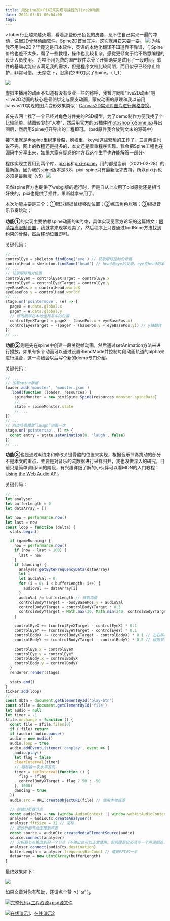 ```yaml
---
title: 用Spine2D+PIXI来实现可操控的live2D动画
date: 2021-03-01 00:04:00
tags:
---
```


vTuber行业越来越火爆，看着那些形形色色的皮套，忍不住自己实现一遍的冲动，说起2D骨骼动画软件，Spine2D首当其冲。这次就用它来耍一耍。
![](https://oscimg.oschina.net/oscnet/up-0afb25259c882ad7a27e0d3b63c0d4f24b8.gif)
为啥我不用live2D？毕竟这是日本软件，英语的本地化翻译不知道靠不靠谱，与Spine价格也差不太多，看了一些教程，操作也比较复杂，感觉更倾向于给不熟悉编程的设计人员使用。
为啥不用免费的国产软件龙骨？开始确实是试用了一段时间，软件的基础功能应该满足我的需求，但是程序文档比较简陋，而且似乎已经停止维护，非常可惜。
无奈之下，忍痛花299刀买了Spine。（T_T）
<!-- more -->
![](https://oscimg.oschina.net/oscnet/up-2e47e56c5b7023ae263b4c0f9709a0491f4.JPEG)

虚拟主播用的动画不知道有没有专业一些的称呼，我暂时就叫“live2D动画”吧~live2D动画的核心是骨骼绑定与蒙皮动画，蒙皮动画的原理和我以前用canvas2D实现的图片变形效果类似：[Canvas2D实现对图片进行网格变换](https://my.oschina.net/codingDog/blog/4309436)。

首先去网上找了一个已经对角色分件完的PSD模型，为了demo制作方便我找了个比较简单、贴图较少的“人物”，然后用官方的ps插件[PhotoshopToSpine.jsx](https://github.com/EsotericSoftware/spine-scripts/tree/master/photoshop)导出图层，然后用Spine打开导出的工程即可。（psd原件我会放到文末的源码中）

接下里就是再spine里绑定骨骼，刷权重，key帧这些繁琐的工作了，三言两语也说不完，网上的教程还是挺多的，本文还是着重程序实现。我会把Spine工程也在源码中分享出来，如果大家有疑惑的地方我这个生手也许能解答一部分~

程序实现主要用到两个库，[pixi.js](https://github.com/pixijs/pixi.js)和[pixi-spine](https://github.com/pixijs/pixi-spine)，用的都是当前（2021-02-28）的最新版，因为我的spine版本是3.8，pixi-spine只有最新版才支持，所以pixi.js也必须是最新版（v5）![](https://oscimg.oschina.net/oscnet/up-1e0f56078b8368766821807c2749ec96b5d.gif)

虽然spine官方也提供了webgl版的运行时，但是自从上次用了pixi感觉还是相当好使的，pixi也提供了插件，果断就拿来用了。

本次功能主要是三个：①眼球根据鼠标移动位置；②点击角色张嘴；③根据音乐节奏跳动；

**功能①**的实现主要依赖spine动画的ik约束，具体实现见官方论坛的这篇博文：[眼睛距离限制设置](http://zh.esotericsoftware.com/blog/Distance-limit-setup-for-eyes)，我就拿来现学现卖了，然后程序上只要通过findBone方法找到约束的骨骼，然后移动位置即可。

关键代码：

```javascript
// ...
controlEye = skeleton.findBone('eye') // 获取眼球控制的骨骼
controlHead = skeleton.findBone('head') // head是eye的父级，eye在head的本地坐标系内移动
// ...
// 记录眼球相对位置
controlEyeX = controlEyeXTarget = controlEye.x
controlEyeY = controlEyeYTarget = controlEye.y
eyeBasePos.x = controlHead.worldX
eyeBasePos.y = controlHead.worldY
// ...
stage.on('pointermove', (e) => {
  pageX = e.data.global.x
  pageY = e.data.global.y
  // 修改眼球在本地坐标系中的位置
  controlEyeXTarget = pageX - (basePos.x + eyeBasePos.x)
  controlEyeYTarget = -(pageY - (basePos.y + eyeBasePos.y)) // y轴翻转
})
// ...
```

**功能②**则是先在spine中创建一段关键帧动画，然后通过setAnimation方法来进行播放，如果有多个动画可以通过设置BlendMode并控制每段动画轨道的alpha来进行混合，这一块我会以后写个新的demo专门介绍。

关键代码：

```javascript
// ...
// 加载spine数据
loader.add('monster', 'monster.json')
  .load(function (loader, resources) {
    spineMonster = new pixiSpine.Spine(resources.monster.spineData)
    // ...
    state = spineMonster.state
    // ...
})
// ...
// 点击场景播放“laugh”动画一次
stage.on('pointertap', () => {
  const entry = state.setAnimation(0, 'laugh', false)
})
// ...
```

**功能③**也是通过ik约束和修改关键骨骼的位置来实现，根据音乐节奏跳动的部分不是本文的重点，主要是对音乐的流数据进行采样归并，我也没做深入的研究，目前只是简单调用api的阶段，有兴趣详细了解的小伙伴可以看MDN的入门教程：[Using the Web Audio API](https://developer.mozilla.org/en-US/docs/Web/API/Web_Audio_API/Using_Web_Audio_API)。

关键代码：

```javascript
// ...
let analyser
let bufferLength = 0
let dataArray = []

let now = performance.now()
let last = now
const loop = function (delta) {
  stats.begin()

  if (gameRunning) {
    now = performance.now()
    if (now - last > 100) {
      last = now
    }
    if (dancing) {
      analyser.getByteFrequencyData(dataArray)
      let i
      let audioVal = 0
      for (i = 0; i < bufferLength; i++) {
        audioVal += dataArray[i]
      }
      audioVal /= bufferLength // 获取均值
      controlBodyYTarget = -bodyBasePos.y + audioVal
      controlBodyYTarget = controlBodyYTarget * 0.3
      controlBodyYTarget = Math.max(30, Math.min(240, controlBodyYTarget))
    }

    controlEyeX += (controlEyeXTarget - controlEyeX) * 0.1
    controlEyeY += (controlEyeYTarget - controlEyeY) * 0.1
    controlBodyX += (controlBodyXTarget - controlBodyX) * 0.1 // 左右移动身体
    controlBodyY += (controlBodyYTarget - controlBodyY) * 0.5 // 根据节奏上下移动身体

    controlEye.x = controlEyeX
    controlEye.y = controlEyeY
    controlBody.x = controlBodyX
    controlBody.y = controlBodyY
  }
  renderer.render(stage)

  stats.end()
}
ticker.add(loop)
// ...
const $btn = document.getElementById('play-btn')
const $file = document.getElementById('file')
let audio = null
let timer = -1
$file.onchange = function () {
  const file = $file.files[0]
  if (!file) return
  if (audio) audio.pause()
  audio = new Audio()
  audio.loop = true
  audio.addEventListener('canplay', event => {
    audio.play()
    let flag = false
    clearInterval(timer)
    // 每秒换一次水平方向
    timer = setInterval(function () {
      flag = !flag
      controlBodyXTarget = flag ? 50 : -50
    }, 1000)
    dancing = true
  })
  audio.src = URL.createObjectURL(file) // 使用本地音源

  // 创建分析器节点
  const audioCtx = new (window.AudioContext || window.webkitAudioContext)()
  analyser = audioCtx.createAnalyser()
  analyser.fftSize = 32 // 采样
  // 把分析器节点连接到声源
  const source = audioCtx.createMediaElementSource(audio)
  source.connect(analyser)
  // 分析器节点输出到另一个节点（不输出也可以正常使用。但前提是它必须与一个声源相连，直接或者通过其他节点间接相连都可以）
  analyser.connect(audioCtx.destination)
  bufferLength = analyser.frequencyBinCount // 值是FFT的一半
  dataArray = new Uint8Array(bufferLength)
}
```

最终效果如下：

![](https://oscimg.oschina.net/oscnet/up-ab7207ad0e874b68d6d8451bf287856f070.gif)

如果文章对你有帮助，还请点个赞  ٩( 'ω' )و 

![](https://static.oschina.net/uploads/space/2017/0630/180033_T7KY_1389094.png)[完整代码+工程资源+psd源文件](https://gitee.com/kaysama/blog-source-host/tree/master/%E7%94%A8Spine2D+PIXI%E6%9D%A5%E5%AE%9E%E7%8E%B0%E5%8F%AF%E6%93%8D%E6%8E%A7%E7%9A%84live2D%E5%8A%A8%E7%94%BB)

![](https://static.oschina.net/uploads/space/2017/0630/180033_T7KY_1389094.png)[在线演示1](http://kaysama.gitee.io/blog-source-host/%E7%94%A8Spine2D+PIXI%E6%9D%A5%E5%AE%9E%E7%8E%B0%E5%8F%AF%E6%93%8D%E6%8E%A7%E7%9A%84live2D%E5%8A%A8%E7%94%BB/)、[在线演示2](https://codepen.io/oj8kay/pen/rNWdYyE)